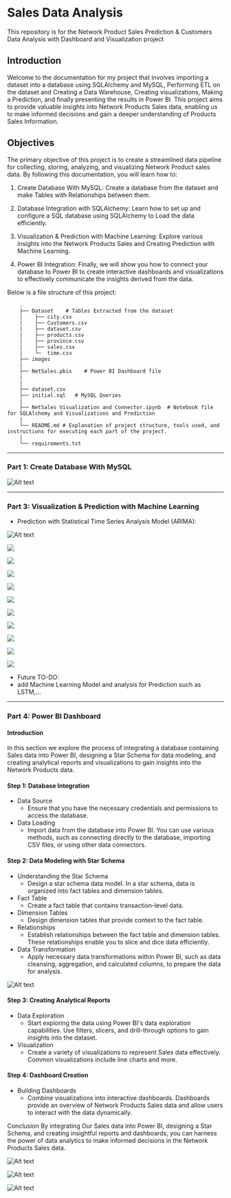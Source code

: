 # Sales Data Analysis

This repository is for the Network Product Sales Prediction & Customers Data Analysis with Dashboard and Visualization project

##  Introduction

Welcome to the documentation for my project that involves importing a dataset into a database using SQLAlchemy and MySQL, Performing ETL on the dataset and Creating a Data Warehouse, Creating visualizations, Making a Prediction, and finally presenting the results in Power BI. This project aims to provide valuable insights into Network Products Sales data, enabling us to make informed decisions and gain a deeper understanding of Products Sales Information.

## Objectives

The primary objective of this project is to create a streamlined data pipeline for collecting, storing, analyzing, and visualizing Network Product sales data. By following this documentation, you will learn how to:

1. Create Database With MySQL: Create a database from the dataset and make Tables with Relationships between them.

2. Database Integration with SQLAlchemy: Learn how to set up and configure a SQL database using SQLAlchemy to Load the data efficiently.

3. Visualization & Prediction with Machine Learning: Explore various insights into the Network Products Sales and Creating Prediction with Machine Learning.

4. Power BI Integration: Finally, we will show you how to connect your database to Power BI to create interactive dashboards and visualizations to effectively communicate the insights derived from the data.

Below is a file structure of this project:

```
    .
    ├── Dataset    # Tables Extracted from the dataset
    |    ├── city.csv
    |    ├── Customers.csv
    |    ├── dataset.csv
    |    ├── products.csv
    |    ├── province.csv
    |    ├── sales.csv
    |    └─  time.csv
    ├── images
    |
    ├── NetSales.pbix    # Power BI Dashboard file
    |
    |
    ├── dataset.csv
    ├── initial.sql   # MySQL Queries
    |
    ├── NetSales Visualization and Connector.ipynb  # Notebook file for SQLAlchemy and Visualizations and Prediction
    |
    └── README.md # Explanation of project structure, tools used, and instructions for executing each part of the project.
    |
    └── requirements.txt
```

-----------------------------------------------------------------------------------
### Part 1: Create Database With MySQL
![Alt text](images/Sales_ERD.png)

-----------------------------------------------------------------------------------
### Part 3: Visualization & Prediction with Machine Learning

- Prediction with Statistical Time Series Analysis Model (ARIMA):

![Alt text](images/Sales-Speed-Service.png)

![](images/Sales_distribution.png)

![](images/test_prediction.png)

![](images/forecast_10days.png)

![](images/sales_difference.png)

![](images/seasonal_difference.png)

![](images/autocorrelation.png)

![](images/auto_correlation.png)

![](images/forecast_backtest.png)

![](images/seasonal_forecast_backtest.png)

![](images/forecast_next10days.png)

- Future TO-DO:
- add Machine Learning Model and analysis for Prediction such as LSTM,...

-----------------------------------------------------------------------------------
### Part 4: Power BI Dashboard

#### Introduction
In this section we explore the process of integrating a database containing Sales data into Power BI, designing a Star Schema for data modeling, and creating analytical reports and visualizations to gain insights into the Network Products data.

#### Step 1: Database Integration
* Data Source
    * Ensure that you have the necessary credentials and permissions to access the database.
* Data Loading
    * Import data from the database into Power BI. You can use various methods, such as connecting directly to the database, importing CSV files, or using other data connectors.
#### Step 2: Data Modeling with Star Schema
- Understanding the Star Schema
    * Design a star schema data model. In a star schema, data is organized into fact tables and dimension tables.
- Fact Table
    * Create a fact table that contains transaction-level data. 
- Dimension Tables
    * Design dimension tables that provide context to the fact table. 
- Relationships
    * Establish relationships between the fact table and dimension tables. These relationships enable you to slice and dice data efficiently.
- Data Transformation
    * Apply necessary data transformations within Power BI, such as data cleansing, aggregation, and calculated columns, to prepare the data for analysis.

![Alt text](images/Relationships.PNG)

#### Step 3: Creating Analytical Reports
- Data Exploration
    * Start exploring the data using Power BI's data exploration capabilities. Use filters, slicers, and drill-through options to gain insights into the dataset.
- Visualization
    * Create a variety of visualizations to represent Sales data effectively. Common visualizations include line charts and more.

#### Step 4: Dashboard Creation
- Building Dashboards
    * Combine visualizations into interactive dashboards. Dashboards provide an overview of Network Products Sales data and allow users to interact with the data dynamically.

Conclusion
By integrating Our Sales data into Power BI, designing a Star Schema, and creating insightful reports and dashboards, you can harness the power of data analytics to make informed decisions in the Network Products Sales data.


![Alt text](images/Sales.PNG)

![Alt text](images/Geo.PNG)

![Alt text](images/Stats.PNG)
